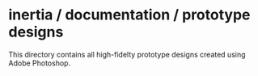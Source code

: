 # inertia / documentation / prototype designs

This directory contains all high-fidelty prototype designs created using Adobe Photoshop.
